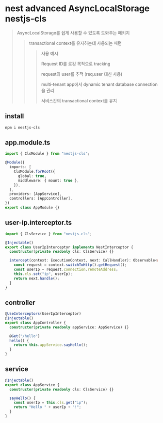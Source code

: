 # nest advanced AsyncLocalStorage nestjs-cls

> AsyncLocalStorage를 쉽게 사용할 수 있도록 도와주는 패키지
>
> > transactional context를 유지하는데 사용되는 패턴
> >
> > > 사용 예시
> > >
> > > Request ID를 로깅 목적으로 tracking
> > >
> > > request의 user를 추적 (req.user 대신 사용)
> > >
> > > multi-tenant app에서 dynamic tenant database connection을 관리
> > >
> > > 서비스간의 transactional context를 유지

## install

```sh
npm i nestjs-cls
```

## app.module.ts

```ts
import { ClsModule } from "nestjs-cls";

@Module({
  imports: [
    ClsModule.forRoot({
      global: true,
      middleware: { mount: true },
    }),
  ],
  providers: [AppService],
  controllers: [AppController],
})
export class AppModule {}
```

## user-ip.interceptor.ts

```ts
import { ClsService } from "nestjs-cls";

@Injectable()
export class UserIpInterceptor implements NestInterceptor {
  constructor(private readonly cls: ClsService) {}

  intercept(context: ExecutionContext, next: CallHandler): Observable<any> {
    const request = context.switchToHttp().getRequest();
    const userIp = request.connection.remoteAddress;
    this.cls.set("ip", userIp);
    return next.handle();
  }
}
```

## controller

```ts
@UseInterceptors(UserIpInterceptor)
@Injectable()
export class AppController {
  constructor(private readonly appService: AppService) {}

  @Get("/hello")
  hello() {
    return this.appService.sayHello();
  }
}
```

## service

```ts
@Injectable()
export class AppService {
  constructor(private readonly cls: ClsService) {}

  sayHello() {
    const userIp = this.cls.get("ip");
    return "Hello " + userIp + "!";
  }
}
```
